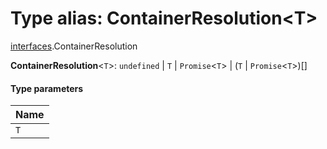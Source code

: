# Type alias: ContainerResolution\<T>

[interfaces](/auto-docs/editor/modules/interfaces.md).ContainerResolution

**ContainerResolution**<`T`>: `undefined` | `T` | `Promise`<`T`> | (`T` | `Promise`<`T`>)\[]

#### Type parameters

| Name |
| :------ |
| `T` |
